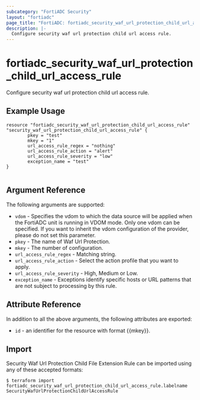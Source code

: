 ```yaml
---
subcategory: "FortiADC Security"
layout: "fortiadc"
page_title: "FortiADC: fortiadc_security_waf_url_protection_child_url_access_rule"
description: |-
  Configure security waf url protection child url access rule.
---
```


# fortiadc_security_waf_url_protection_child_url_access_rule
Configure security waf url protection child url access rule.

## Example Usage
```hcl
resource "fortiadc_security_waf_url_protection_child_url_access_rule" "security_waf_url_protection_child_url_access_rule" {
        pkey = "test"
        mkey = "1"
        url_access_rule_regex = "nothing"
        url_access_rule_action = "alert"
        url_access_rule_severity = "low"
        exception_name = "test"
}


```

## Argument Reference

The following arguments are supported:

* `vdom` - Specifies the vdom to which the data source will be applied when the FortiADC unit is running in VDOM mode. Only one vdom can be specified. If you want to inherit the vdom configuration of the provider, please do not set this parameter.
* `pkey` - The name of Waf Url Protection.
* `mkey` - The number of configuration.
* `url_access_rule_regex` - Matching string.
* `url_access_rule_action` - Select the action profile that you want to apply.
* `url_access_rule_severity` - High, Medium or Low.
* `exception_name` -  Exceptions identify specific hosts or URL patterns that are not subject to processing by this rule.


## Attribute Reference

In addition to all the above arguments, the following attributes are exported:
* `id` - an identifier for the resource with format {{mkey}}.

## Import
 Security Waf Url Protection Child File Extension Rule can be imported using any of these accepted formats:
```
$ terraform import fortiadc_security_waf_url_protection_child_url_access_rule.labelname SecurityWafUrlProtectionChildUrlAccessRule
```
